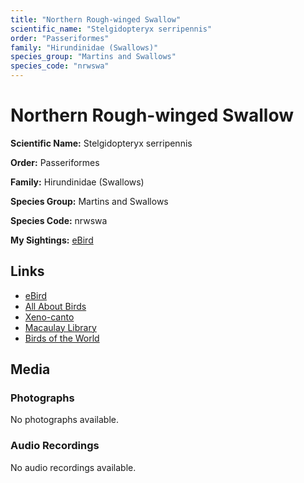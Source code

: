```yaml
---
title: "Northern Rough-winged Swallow"
scientific_name: "Stelgidopteryx serripennis"
order: "Passeriformes"
family: "Hirundinidae (Swallows)"
species_group: "Martins and Swallows"
species_code: "nrwswa"
---
```


# Northern Rough-winged Swallow

**Scientific Name:** Stelgidopteryx serripennis

**Order:** Passeriformes

**Family:** Hirundinidae (Swallows)

**Species Group:** Martins and Swallows

**Species Code:** nrwswa

**My Sightings:** [eBird](https://ebird.org/lifelist?r=world&time=life&spp=nrwswa)

## Links
* [eBird](https://ebird.org/species/nrwswa) 
* [All About Birds](https://www.allaboutbirds.org/guide/nrwswa) 
* [Xeno-canto](https://www.xeno-canto.org/species/stelgidopteryx-serripennis) 
* [Macaulay Library](https://search.macaulaylibrary.org/catalog?taxonCode=nrwswa&sort=rating_rank_desc)
* [Birds of the World](https://birdsoftheworld.org/bow/species/nrwswa)

## Media
### Photographs
No photographs available.

### Audio Recordings
No audio recordings available.
